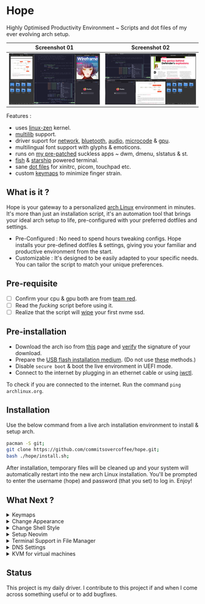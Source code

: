 # Hope

Highly Optimised Productivity Environment ~ Scripts and dot files of my ever evolving arch setup. 

|      Screenshot 01      |      Screenshot 02      |
| :---------------------: | :---------------------: |
| ![](assets/layout-1.png) | ![](assets/layout-2.png) |

Features :

- uses [linux-zen](https://github.com/zen-kernel/zen-kernel) kernel.
- [multilib](https://wiki.archlinux.org/title/official_repositories#multilib) support.
- driver suport for [network](https://wiki.archlinux.org/title/NetworkManager), [bluetooth](https://wiki.archlinux.org/title/bluetooth), [audio](https://wiki.archlinux.org/title/PipeWire), [microcode](https://wiki.archlinux.org/title/Ryzen) & [gpu](https://wiki.archlinux.org/title/AMDGPU#Installation).
- multilingual font support with glyphs & emoticons.
- runs on [my pre-patched](https://github.com/commitsovercoffee/suckless) suckless apps ~ dwm, dmenu, slstatus & st.
- [fish](https://fishshell.com/) & [starship](https://starship.rs/) powered terminal.
- sane [dot files](https://github.com/commitsovercoffee/hope/tree/main/.config) for xinitrc, picom, touchpad etc.
- custom [keymaps](https://github.com/commitsovercoffee/hope?tab=readme-ov-file#keymaps) to minimize finger strain.

## What is it ?

Hope is your gateway to a personalized [arch Linux](https://archlinux.org/) environment in minutes. It's more than just an installation script, it's an automation tool that brings your ideal arch setup to life, pre-configured with your preferred dotfiles and settings.

- Pre-Configured : No need to spend hours tweaking configs. Hope installs your pre-defined dotfiles & settings, giving you your familiar and productive environment from the start.
- Customizable : It's designed to be easily adapted to your specific needs. You can tailor the script to match your unique preferences.


## Pre-requisite 

- [ ] Confirm your cpu & gpu both are from [team red](https://www.amd.com/en.html).
- [ ] Read the *fucking* script before using it.
- [ ] Realize that the script will [wipe](https://github.com/commitsovercoffee/hope/blob/main/install.sh#L19) your first nvme ssd.

## Pre-installation

- Download the arch iso from [this](https://archlinux.org/download/) page and [verify](https://wiki.archlinux.org/title/Installation_guide#Verify_signature) the signature of your download.
- Prepare the [USB flash installation medium](https://wiki.archlinux.org/title/USB_flash_installation_medium). (Do not use [these](https://wiki.archlinux.org/title/USB_flash_installation_medium#Inadvisable_methods) methods.)
- Disable `secure boot` & boot the live environment in UEFI mode.
- Connect to the internet by plugging in an ethernet cable or using [iwctl](https://wiki.archlinux.org/title/Iwd#Connect_to_a_network).

To check if you are connected to the internet. Run the command `ping archlinux.org`.

## Installation

Use the below command from a live arch installation environment to install & setup arch.

```bash
pacman -S git;
git clone https://github.com/commitsovercoffee/hope.git;
bash ./hope/install.sh;
```

After installation, temporary files will be cleaned up and your system will automatically restart into the new arch Linux installation. You'll be prompted to enter the username (hope) and password (that you set) to log in. Enjoy!

## What Next ?

<details><summary>Keymaps</summary>
<br>

Basic : 

`Alt` is the mod key & there are 1-9 workspaces.

- `Alt` + `d` : brings up dmenu to search apps.
- `Alt` + `Shift` + `q` : Quits current app.

Switch workspace :

- `Alt` + `1` : switch to workspace 1.
- `Alt` + `2` : switch to workspace 2.

Open apps : 

> The apps spawn based on [these](https://github.com/commitsovercoffee/suckless/blob/main/dwm/config.def.h#L36) rules which promotes efficient app switching by defining dedicated workspaces/tag for each application. This consistent layout helps build muscle memory, making you lightning-fast in navigating your tasks. Another reason why tiling window managers rock !

- `Alt` + `Shift` + `Enter` : Spawns terminal.
- `Alt` + `Shift` + `k` : Spawns file-manager.
- `Alt` + `Shift` + `p` : Spawns screenshot app.
- `Alt` + `Shift` + `n` : Spawns neovide.
- `Alt` + `Shift` + `v` : Spawns volume app.
- `Alt` + `Shift` + `b` : Spawns bluetooth app.

Select/resize apps : 

- `Alt` + `j/k` : Cycle through apps in current workspace.
- `Alt` + `h/l` : Increase/decrease width of current app.
  
Toggle float :

- `Alt` + `Space` toggles the layout between [horizgrid](https://dwm.suckless.org/patches/horizgrid/) & [threecolumn](https://dwm.suckless.org/patches/three-column/)
- `Alt` + `Shift` + `Space` toggles floating mode. You can hold `Alt` & drag/resize floating windows.
</details>

<details><summary>Change Appearance</summary>
<br>

- Use `lxappearance` to tweak the theme, icon, font, cursor etc.
- Use `font-manager` to download/install/uninstall fonts (including ones from [google fonts](https://fonts.google.com/)).

</details>

<details><summary>Change Shell Style</summary>
<br>

The script installs [fish shell](https://fishshell.com/) with [fisher](https://github.com/jorgebucaran/fisher) plugin manager and
[catppuccin theme](https://github.com/catppuccin/fish). If you don't like that theme. You can remove it :

```bash
fish -c "fisher remove catppuccin/fish"; # remove catpuccin theme
sudo pacman -Rns fisher; # remove plugin manager (in case you want to use omf)
```

And (maybe) opt for an alternative such as the [oh-my-fish](https://github.com/oh-my-fish/oh-my-fish) framework. To install one of [these](https://github.com/mrshu/oh-my-fish/blob/master/docs/Themes.md) themes.

</details>

<details><summary>Setup Neovim</summary>
<br>

Use below command to try my [neovim setup](https://github.com/commitsovercoffee/minima-nvim) :

```bash
git clone --depth 1 https://github.com/commitsovercoffee/minima-nvim ~/.config/nvim
```

After executing above command, open neovim (you will see a blank screen), wait till all plugins are installed.

</details>

<details><summary>Terminal Support in File Manager</summary>
<br>

The script installs [PcManFM](https://wiki.lxde.org/en/PCManFM) file manager. To enable terminal support (say) `st` in it :

- Open file manager by pressing `Alt + Shift + K`.
- Click on `Edit > Preferences > Advanced`.
- Type **st** in the `Terminal emulator` text field.
- Close the `Preferences` dialog box.

Now, you can press `F4` to open the current directory of the file manager in a terminal.

</details>

<details><summary>DNS Settings</summary>
<br>
 
For faster [domain name resolution](https://wiki.archlinux.org/title/Domain_name_resolution) :
- Replace `nameserver 192.168.1.1` with `nameserver 8.8.8.8` in /etc/resolv.conf file.<br>
- Prevent network manager from changing the file back using below command.

```bash
sudo chattr +i /etc/resolv.conf
```

</details>

<details><summary>KVM for virtual machines</summary>
<br>

If you work with VMs, use below commands for a quick KVM setup.

`fish shell does not support $, use bash for below commands`

```bash
sudo pacman -S virt-manager qemu vde2 ebtables dnsmasq bridge-utils openbsd-netcat
sudo systemctl enable libvirtd.service
sudo systemctl start libvirtd.service
sudo sed -i 's/#unix_sock_group = "libvirt"/unix_sock_group = "libvirt"/' /etc/libvirt/libvirtd.conf
sudo sed -i 's/#unix_sock_ro_perms = "0777"/unix_sock_ro_perms = "0777"/' /etc/libvirt/libvirtd.conf
sudo usermod -a -G libvirt $(whoami)
newgrp libvirt
sudo systemctl restart libvirtd.service
```

</details>

## Status

This project is my daily driver. I contribute to this project if and when I come across something useful or to add bugfixes.
